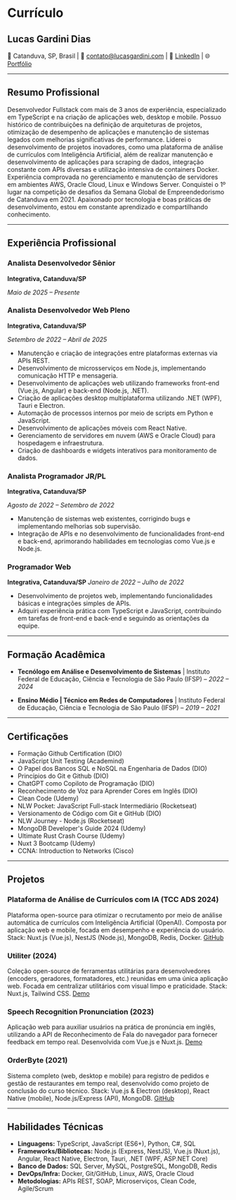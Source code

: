 # Currículo

## Lucas Gardini Dias

📍 Catanduva, SP, Brasil | 📧 [contato@lucasgardini.com](mailto:contato@lucasgardini.com) | 🔗 [LinkedIn](https://linkedin.com/in/lucasgardini) | 🌐 [Portfólio](https://lucasgardini.com)

---

## Resumo Profissional

Desenvolvedor Fullstack com mais de 3 anos de experiência, especializado em TypeScript e na criação de aplicações web, desktop e mobile. Possuo histórico de contribuições na definição de arquiteturas de projetos, otimização de desempenho de aplicações e manutenção de sistemas legados com melhorias significativas de performance. Liderei o desenvolvimento de projetos inovadores, como uma plataforma de análise de currículos com Inteligência Artificial, além de realizar manutenção e desenvolvimento de aplicações para scraping de dados, integração constante com APIs diversas e utilização intensiva de containers Docker. Experiência comprovada no gerenciamento e manutenção de servidores em ambientes AWS, Oracle Cloud, Linux e Windows Server. Conquistei o 1º lugar na competição de desafios da Semana Global de Empreendedorismo de Catanduva em 2021. Apaixonado por tecnologia e boas práticas de desenvolvimento, estou em constante aprendizado e compartilhando conhecimento.

---

## Experiência Profissional

### Analista Desenvolvedor Sênior

**Integrativa, Catanduva/SP**

*Maio de 2025 – Presente*

### Analista Desenvolvedor Web Pleno

**Integrativa, Catanduva/SP**

*Setembro de 2022 – Abril de 2025*

* Manutenção e criação de integrações entre plataformas externas via APIs REST.
* Desenvolvimento de microsserviços em Node.js, implementando comunicação HTTP e mensageria.
* Desenvolvimento de aplicações web utilizando frameworks front-end (Vue.js, Angular) e back-end (Node.js, .NET).
* Criação de aplicações desktop multiplataforma utilizando .NET (WPF), Tauri e Electron.
* Automação de processos internos por meio de scripts em Python e JavaScript.
* Desenvolvimento de aplicações móveis com React Native.
* Gerenciamento de servidores em nuvem (AWS e Oracle Cloud) para hospedagem e infraestrutura.
* Criação de dashboards e widgets interativos para monitoramento de dados.

### Analista Programador JR/PL

**Integrativa, Catanduva/SP**

*Agosto de 2022 – Setembro de 2022*

* Manutenção de sistemas web existentes, corrigindo bugs e implementando melhorias sob supervisão.
* Integração de APIs e no desenvolvimento de funcionalidades front-end e back-end, aprimorando habilidades em tecnologias como Vue.js e Node.js.

### Programador Web

**Integrativa, Catanduva/SP**
*Janeiro de 2022 – Julho de 2022*

* Desenvolvimento de projetos web, implementando funcionalidades básicas e integrações simples de APIs.
* Adquiri experiência prática com TypeScript e JavaScript, contribuindo em tarefas de front-end e back-end e seguindo as orientações da equipe.

---

## Formação Acadêmica

* **Tecnólogo em Análise e Desenvolvimento de Sistemas** | Instituto Federal de Educação, Ciência e Tecnologia de São Paulo (IFSP) – *2022 – 2024*

* **Ensino Médio | Técnico em Redes de Computadores** | Instituto Federal de Educação, Ciência e Tecnologia de São Paulo (IFSP) – *2019 – 2021*

---

## Certificações

* Formação Github Certification (DIO)
* JavaScript Unit Testing (Academind)
* O Papel dos Bancos SQL e NoSQL na Engenharia de Dados (DIO)
* Princípios do Git e Github (DIO)
* ChatGPT como Copiloto de Programação (DIO)
* Reconhecimento de Voz para Aprender Cores em Inglês (DIO)
* Clean Code (Udemy)
* NLW Pocket: JavaScript Full-stack Intermediário (Rocketseat)
* Versionamento de Código com Git e GitHub (DIO)
* NLW Journey - Node.js (Rocketseat)
* MongoDB Developer's Guide 2024 (Udemy)
* Ultimate Rust Crash Course (Udemy)
* Nuxt 3 Bootcamp (Udemy)
* CCNA: Introduction to Networks (Cisco)

---

## Projetos

### Plataforma de Análise de Currículos com IA (TCC ADS 2024)

Plataforma open-source para otimizar o recrutamento por meio de análise automática de currículos com Inteligência Artificial (OpenAI). Composta por aplicação web e mobile, focada em desempenho e experiência do usuário. Stack: Nuxt.js (Vue.js), NestJS (Node.js), MongoDB, Redis, Docker.
[GitHub](https://github.com/Lucas-Gardini/TCC-ADS-IFSP-2024)

### Utiliter (2024)

Coleção open-source de ferramentas utilitárias para desenvolvedores (encoders, geradores, formatadores, etc.) reunidas em uma única aplicação web. Focada em centralizar utilitários com visual limpo e praticidade. Stack: Nuxt.js, Tailwind CSS.
[Demo](https://utiliter.lucasgardini.com)

### Speech Recognition Pronunciation (2023)

Aplicação web para auxiliar usuários na prática de pronúncia em inglês, utilizando a API de Reconhecimento de Fala do navegador para fornecer feedback em tempo real. Desenvolvida com Vue.js e Nuxt.js.
[Demo](https://speech-recognition-pronunciation.lucasgardini.com)

### OrderByte (2021)

Sistema completo (web, desktop e mobile) para registro de pedidos e gestão de restaurantes em tempo real, desenvolvido como projeto de conclusão do curso técnico. Stack: Vue.js & Electron (desktop), React Native (mobile), Node.js/Express (API), MongoDB.
[GitHub](https://github.com/Lucas-Gardini/TCC-REDES-IFSP-2021)

---

## Habilidades Técnicas

* **Linguagens:** TypeScript, JavaScript (ES6+), Python, C#, SQL
* **Frameworks/Bibliotecas:** Node.js (Express, NestJS), Vue.js (Nuxt.js), Angular, React Native, Electron, Tauri, .NET (WPF, ASP.NET Core)
* **Banco de Dados:** SQL Server, MySQL, PostgreSQL, MongoDB, Redis
* **DevOps/Infra:** Docker, Git/GitHub, Linux, AWS, Oracle Cloud
* **Metodologias:** APIs REST, SOAP, Microserviços, Clean Code, Agile/Scrum
